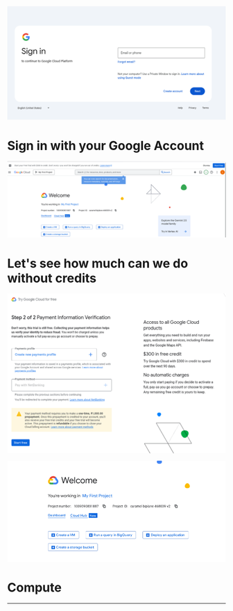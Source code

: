 

![alt text](image-1.png)

# Sign in with your Google Account



![alt text](image-2.png)

# Let's see how much can we do without credits


![alt text](image.png)

![alt text](image-3.png)

# Compute



---


